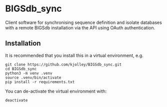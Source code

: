 # BIGSdb_sync

Client software for synchronising sequence definition and isolate databases 
with a remote BIGSdb installation via the API using OAuth authentication.

## Installation
It is recommended that you install this in a virtual environment, e.g.

```
git clone https://github.com/kjolley/BIGSdb_sync.git
cd BIGSdb_sync
python3 -m venv .venv
source .venv/bin/activate
pip install -r requirements.txt
```

You can de-activate the virtual environment with:

```
deactivate
```